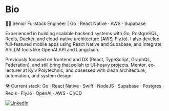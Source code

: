 # Bio
👨‍💻 Senior Fullstack Engineer | Go · React Native · AWS · Supabase

Experienced in building scalable backend systems with Go, PostgreSQL, Redis, Docker, and cloud-native architecture (AWS, Fly.io). I also develop full-featured mobile apps using React Native and Supabase, and integrate AI/LLM tools like OpenAI API and Langchain.

Previously focused on frontend and DX (React, TypeScript, GraphQL, Federation), and still bring that polish to UI-heavy projects.
Mentor, ex-lecturer at Kyiv Polytechnic, and obsessed with clean architecture, automation, and system design.

🛠 Current stack: Go · React Native · Swift · NodeJS · Supabase · Postgres · Redis · Fly.io · OpenAI · AWS · CI/CD


[![LinkedIn](https://img.shields.io/badge/LinkedIn-0077B5?style=for-the-badge&logo=linkedin&logoColor=white)](https://linkedin.com/in/gulchak-zakhar)

<!--
- 🌱 I’m currently learning ...
- 👯 I’m looking to collaborate on ...
- 🤔 I’m looking for help with ...
- 💬 Ask me about ...
- 📫 How to reach me: ...
- 😄 Pronouns: ...
- ⚡ Fun fact: ...
-->

